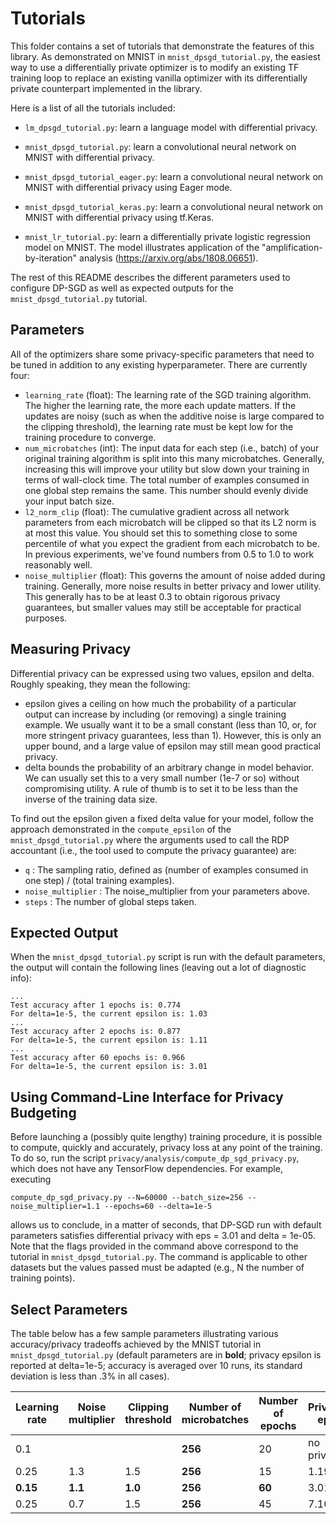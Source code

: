 # Tutorials

This folder contains a set of tutorials that demonstrate the features of this
library.
As demonstrated on MNIST in `mnist_dpsgd_tutorial.py`, the easiest way to use
a differentially private optimizer is to modify an existing TF training loop
to replace an existing vanilla optimizer with its differentially private
counterpart implemented in the library.

Here is a list of all the tutorials included:

* `lm_dpsgd_tutorial.py`: learn a language model with differential privacy.

* `mnist_dpsgd_tutorial.py`: learn a convolutional neural network on MNIST with
  differential privacy.

* `mnist_dpsgd_tutorial_eager.py`: learn a convolutional neural network on MNIST
  with differential privacy using Eager mode.

* `mnist_dpsgd_tutorial_keras.py`: learn a convolutional neural network on MNIST
  with differential privacy using tf.Keras.

* `mnist_lr_tutorial.py`: learn a differentially private logistic regression
  model on MNIST. The model illustrates application of the
  "amplification-by-iteration" analysis (https://arxiv.org/abs/1808.06651).

The rest of this README describes the different parameters used to configure
DP-SGD as well as expected outputs for the `mnist_dpsgd_tutorial.py` tutorial.

## Parameters

All of the optimizers share some privacy-specific parameters that need to
be tuned in addition to any existing hyperparameter. There are currently four:

* `learning_rate` (float): The learning rate of the SGD training algorithm. The
  higher the learning rate, the more each update matters. If the updates are noisy
  (such as when the additive noise is large compared to the clipping
  threshold), the learning rate must be kept low for the training procedure to converge.
* `num_microbatches` (int): The input data for each step (i.e., batch) of your
  original training algorithm is split into this many microbatches. Generally,
  increasing this will improve your utility but slow down your training in terms
  of wall-clock time. The total number of examples consumed in one global step
  remains the same. This number should evenly divide your input batch size.
* `l2_norm_clip` (float): The cumulative gradient across all network parameters
  from each microbatch will be clipped so that its L2 norm is at most this
  value. You should set this to something close to some percentile of what
  you expect the gradient from each microbatch to be. In previous experiments,
  we've found numbers from 0.5 to 1.0 to work reasonably well.
* `noise_multiplier` (float): This governs the amount of noise added during
  training. Generally, more noise results in better privacy and lower utility.
  This generally has to be at least 0.3 to obtain rigorous privacy guarantees,
  but smaller values may still be acceptable for practical purposes.

## Measuring Privacy

Differential privacy can be expressed using two values, epsilon and delta.
Roughly speaking, they mean the following:

* epsilon gives a ceiling on how much the probability of a particular output
  can increase by including (or removing) a single training example. We usually
  want it to be a small constant (less than 10, or, for more stringent privacy
  guarantees, less than 1). However, this is only an upper bound, and a large
  value of epsilon may still mean good practical privacy.
* delta bounds the probability of an arbitrary change in model behavior.
  We can usually set this to a very small number (1e-7 or so) without
  compromising utility. A rule of thumb is to set it to be less than the inverse
  of the training data size.

To find out the epsilon given a fixed delta value for your model, follow the
approach demonstrated in the `compute_epsilon` of the `mnist_dpsgd_tutorial.py`
where the arguments used to call the RDP accountant (i.e., the tool used to
compute the privacy guarantee) are:

* `q` : The sampling ratio, defined as (number of examples consumed in one
  step) / (total training examples).
* `noise_multiplier` : The noise_multiplier from your parameters above.
* `steps` : The number of global steps taken.

## Expected Output

When the `mnist_dpsgd_tutorial.py` script is run with the default parameters,
the output will contain the following lines (leaving out a lot of diagnostic
info):
```
...
Test accuracy after 1 epochs is: 0.774
For delta=1e-5, the current epsilon is: 1.03
...
Test accuracy after 2 epochs is: 0.877
For delta=1e-5, the current epsilon is: 1.11
...
Test accuracy after 60 epochs is: 0.966
For delta=1e-5, the current epsilon is: 3.01
```

## Using Command-Line Interface for Privacy Budgeting

Before launching a (possibly quite lengthy) training procedure, it is possible
to compute, quickly and accurately, privacy loss at any point of the training.
To do so, run the script `privacy/analysis/compute_dp_sgd_privacy.py`, which
does not have any TensorFlow dependencies. For example, executing
```
compute_dp_sgd_privacy.py --N=60000 --batch_size=256 --noise_multiplier=1.1 --epochs=60 --delta=1e-5
```
allows us to conclude, in a matter of seconds, that DP-SGD run with default
parameters satisfies differential privacy with eps = 3.01 and delta = 1e-05.
Note that the flags provided in the command above correspond to the tutorial in
`mnist_dpsgd_tutorial.py`. The command is applicable to other datasets but the
values passed must be adapted (e.g., N the number of training points).


## Select Parameters

The table below has a few sample parameters illustrating various
accuracy/privacy tradeoffs achieved by the MNIST tutorial in
`mnist_dpsgd_tutorial.py` (default parameters are in __bold__; privacy epsilon
is reported at delta=1e-5; accuracy is averaged over 10 runs, its standard
deviation is less than .3% in all cases).

| Learning rate | Noise multiplier | Clipping threshold | Number of microbatches | Number of epochs | Privacy eps | Accuracy |
| ------------- | ---------------- | -----------------  | ---------------------- | ---------------- | ----------- | -------- |
| 0.1           |                  |                    | __256__                | 20               | no privacy  | 99.0%    |
| 0.25          | 1.3              | 1.5                | __256__                | 15               | 1.19        | 95.0%    |
| __0.15__      | __1.1__          | __1.0__            | __256__                |__60__            | 3.01        | 96.6%    |
| 0.25          | 0.7              | 1.5                | __256__                | 45               | 7.10        | 97.0%    |

